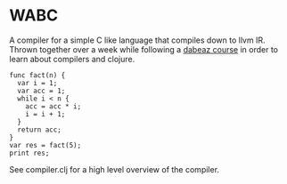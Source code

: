 # WABC

A compiler for a simple C like language that compiles down to llvm IR. Thrown together over a week while following a [dabeaz course](https://dabeaz.com/compiler.html) in order to learn about compilers and clojure.

```
func fact(n) {
  var i = 1;
  var acc = 1;
  while i < n {
    acc = acc * i;
    i = i + 1;
  }
  return acc;
}
var res = fact(5);
print res;
```

See compiler.clj for a high level overview of the compiler.